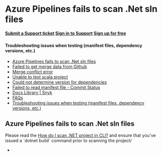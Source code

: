 # Azure Pipelines fails to scan .Net sln files

#### [Submit a Support ticket](https://support.snyk.io/hc/en-us/requests/new) [Sign in to Support](https://support.snyk.io/hc/en-us/signin) [Sign up for free](https://snyk.io/login?cta=sign-up&loc=nav&page=support_docs_page)

### [ ](untitled-206.md) <a id="category-name"></a>

#### Troubleshooting issues when testing \(manifest files, dependency versions, etc.\)

* [ Azure Pipelines fails to scan .Net sln files](https://github.com/snyk/user-docs/tree/58f91d848e16ddf2ffcca3711d6b8852412be402/hc/en-us/articles/360010844337-Azure-Pipelines-fails-to-scan-Net-sln-files/README.md)
* [ Failed to get merge data from Github ](https://github.com/snyk/user-docs/tree/58f91d848e16ddf2ffcca3711d6b8852412be402/hc/en-us/articles/360005281837-Failed-to-get-merge-data-from-Github-/README.md)
* [ Merge conflict error](https://github.com/snyk/user-docs/tree/58f91d848e16ddf2ffcca3711d6b8852412be402/hc/en-us/articles/360005281098-Merge-conflict-error/README.md)
* [ Unable to test scala project](https://github.com/snyk/user-docs/tree/58f91d848e16ddf2ffcca3711d6b8852412be402/hc/en-us/articles/360001772877-Unable-to-test-scala-project/README.md)
* [ Could not determine version for dependencies](https://github.com/snyk/user-docs/tree/58f91d848e16ddf2ffcca3711d6b8852412be402/hc/en-us/articles/360001373178-Could-not-determine-version-for-dependencies/README.md)
* [ Failed to read manifest file - Commit Status](https://github.com/snyk/user-docs/tree/58f91d848e16ddf2ffcca3711d6b8852412be402/hc/en-us/articles/360000910517-Failed-to-read-manifest-file-Commit-Status/README.md)
* [Docs Library \| Snyk](https://github.com/snyk/user-docs/tree/58f91d848e16ddf2ffcca3711d6b8852412be402/hc/en-us/README.md)
* [FAQs](https://github.com/snyk/user-docs/tree/58f91d848e16ddf2ffcca3711d6b8852412be402/hc/en-us/categories/360000116697-FAQs/README.md)
* [Troubleshooting issues when testing \(manifest files, dependency versions, etc.\)](https://github.com/snyk/user-docs/tree/58f91d848e16ddf2ffcca3711d6b8852412be402/hc/en-us/sections/360000936037-Troubleshooting-issues-when-testing-manifest-files-dependency-versions-etc-/README.md)

## Azure Pipelines fails to scan .Net sln files

Please read the [How do I scan .NET project in CLI?](https://github.com/snyk/user-docs/tree/58f91d848e16ddf2ffcca3711d6b8852412be402/hc/en-us/articles/360004026097/README.md) and ensure that you've issued a \`dotnet build\` command prior to scanning the project/

* 
